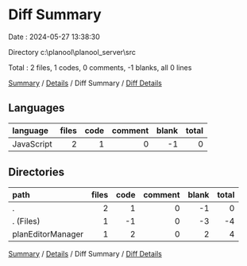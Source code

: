 # Diff Summary

Date : 2024-05-27 13:38:30

Directory c:\\planool\\planool_server\\src

Total : 2 files,  1 codes, 0 comments, -1 blanks, all 0 lines

[Summary](results.md) / [Details](details.md) / Diff Summary / [Diff Details](diff-details.md)

## Languages
| language | files | code | comment | blank | total |
| :--- | ---: | ---: | ---: | ---: | ---: |
| JavaScript | 2 | 1 | 0 | -1 | 0 |

## Directories
| path | files | code | comment | blank | total |
| :--- | ---: | ---: | ---: | ---: | ---: |
| . | 2 | 1 | 0 | -1 | 0 |
| . (Files) | 1 | -1 | 0 | -3 | -4 |
| planEditorManager | 1 | 2 | 0 | 2 | 4 |

[Summary](results.md) / [Details](details.md) / Diff Summary / [Diff Details](diff-details.md)